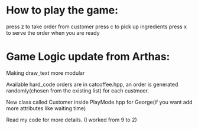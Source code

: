 # How to play the game:

press z to take order from customer
press c to pick up ingredients
press x to serve the order when you are ready



# Game Logic update from Arthas:

Making draw_text more modular

Available hard_code orders are in catcoffee.hpp, an order is generated randomly(chosen from the existing list) for each custmoer.

New class called Customer inside PlayMode.hpp for George(if you want add more attributes like waiting time)

Read my code for more details. (I worked from 9 to 2)